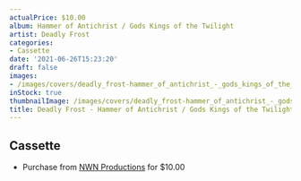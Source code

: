 ```yaml
---
actualPrice: $10.00
album: Hammer of Antichrist / Gods Kings of the Twilight
artist: Deadly Frost
categories:
- Cassette
date: '2021-06-26T15:23:20'
draft: false
images:
- /images/covers/deadly_frost-hammer_of_antichrist_-_gods_kings_of_the_twilight.png
inStock: true
thumbnailImage: /images/covers/deadly_frost-hammer_of_antichrist_-_gods_kings_of_the_twilight-thumb.png
title: Deadly Frost - Hammer of Antichrist / Gods Kings of the Twilight
---
```


## Cassette
* Purchase from [NWN Productions](http://shop.nwnprod.com/index.php?route=product/product&path=73&product_id=3806&sort=pd.name&order=ASC) for $10.00
